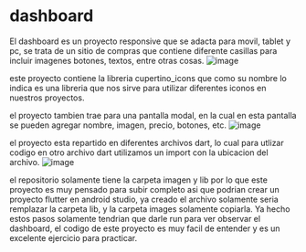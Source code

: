 # dashboard
El dashboard es un proyecto responsive que se adacta para movil, tablet y pc, se trata de un sitio de compras que contiene diferente casillas para incluir imagenes botones, textos, entre otras cosas.
![image](https://user-images.githubusercontent.com/110652225/208930350-fb40dc4d-8cce-47d8-9d26-07303c3e12fe.png)

este proyecto contiene la libreria cupertino_icons que como su nombre lo indica es una libreria que nos sirve para utilizar diferentes iconos en nuestros proyectos.

el proyecto tambien trae para una pantalla modal, en la cual en esta pantalla se pueden agregar nombre, imagen, precio, botones, etc.
![image](https://user-images.githubusercontent.com/110652225/208930858-87de7272-7d6d-4b33-b304-90911dc8af5f.png)

el proyecto esta repartido en diferentes archivos dart, lo cual para utlizar codigo en otro archivo dart utilizamos un import con la ubicacion del archivo.
![image](https://user-images.githubusercontent.com/110652225/208931253-38c88f25-4617-4214-87a3-f882f3c64e3f.png)

el repositorio solamente tiene la carpeta imagen y lib por lo que este proyecto es muy pensado para subir completo asi que podrian crear un proyecto flutter en android studio, ya creado el archivo solamente seria remplazar la carpeta lib, y la carpeta images solamente copiarla. Ya hecho estos pasos solamente tendrian que darle run para ver observar el dashboard, el codigo de este proyecto es muy facil de entender y es un excelente ejercicio para practicar. 

